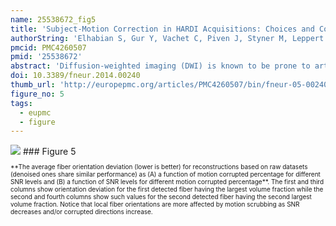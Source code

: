 ```yaml
---
name: 25538672_fig5
title: 'Subject-Motion Correction in HARDI Acquisitions: Choices and Consequences.'
authorString: 'Elhabian S, Gur Y, Vachet C, Piven J, Styner M, Leppert IR, Pike GB, Gerig G.'
pmcid: PMC4260507
pmid: '25538672'
abstract: 'Diffusion-weighted imaging (DWI) is known to be prone to artifacts related to motion originating from subject movement, cardiac pulsation, and breathing, but also to mechanical issues such as table vibrations. Given the necessity for rigorous quality control and motion correction, users are often left to use simple heuristics to select correction schemes, which involves simple qualitative viewing of the set of DWI data, or the selection of transformation parameter thresholds for detection of motion outliers. The scientific community offers strong theoretical and experimental work on noise reduction and orientation distribution function (ODF) reconstruction techniques for HARDI data, where post-acquisition motion correction is widely performed, e.g., using the open-source DTIprep software (1), FSL (the FMRIB Software Library) (2), or TORTOISE (3). Nonetheless, effects and consequences of the selection of motion correction schemes on the final analysis, and the eventual risk of introducing confounding factors when comparing populations, are much less known and far beyond simple intuitive guessing. Hence, standard users lack clear guidelines and recommendations in practical settings. This paper reports a comprehensive evaluation framework to systematically assess the outcome of different motion correction choices commonly used by the scientific community on different DWI-derived measures. We make use of human brain HARDI data from a well-controlled motion experiment to simulate various degrees of motion corruption and noise contamination. Choices for correction include exclusion/scrubbing or registration of motion corrupted directions with different choices of interpolation, as well as the option of interpolation of all directions. The comparative evaluation is based on a study of the impact of motion correction using four metrics that quantify (1) similarity of fiber orientation distribution functions (fODFs), (2) deviation of local fiber orientations, (3) global brain connectivity via graph diffusion distance (GDD), and (4) the reproducibility of prominent and anatomically defined fiber tracts. Effects of various motion correction choices are systematically explored and illustrated, leading to a general conclusion of discouraging users from setting ad hoc thresholds on the estimated motion parameters beyond which volumes are claimed to be corrupted.'
doi: 10.3389/fneur.2014.00240
thumb_url: 'http://europepmc.org/articles/PMC4260507/bin/fneur-05-00240-g005.gif'
figure_no: 5
tags:
  - eupmc
  - figure
---
```

<img src='http://europepmc.org/articles/PMC4260507/bin/fneur-05-00240-g005.jpg' style='max-height: 300px'>
### Figure 5
<p style='font-size: 10px;'>**The average fiber orientation deviation (lower is better) for reconstructions based on raw datasets (denoised ones share similar performance) as (A) a function of motion corrupted percentage for different SNR levels and (B) a function of SNR levels for different motion corrupted percentage**. The first and third columns show orientation deviation for the first detected fiber having the largest volume fraction while the second and fourth columns show such values for the second detected fiber having the second largest volume fraction. Notice that local fiber orientations are more affected by motion scrubbing as SNR decreases and/or corrupted directions increase.</p>